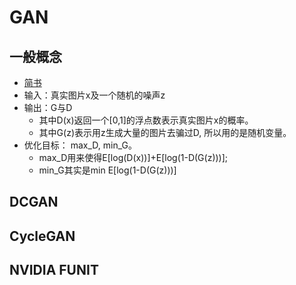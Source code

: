 # GAN

## 一般概念
- [简书](https://www.jianshu.com/p/b8c81f343c30)
- 输入：真实图片x及一个随机的噪声z
- 输出：G与D
  - 其中D(x)返回一个[0,1]的浮点数表示真实图片x的概率。
  - 其中G(z)表示用z生成大量的图片去骗过D, 所以用的是随机变量。
- 优化目标： max_D, min_G。 
  - max_D用来使得E[log(D(x))]+E[log(1-D(G(z)))];
  - min_G其实是min E[log(1-D(G(z)))]
  
## DCGAN

## CycleGAN

## NVIDIA FUNIT

